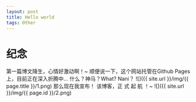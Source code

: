 ```yaml
---
layout: post
title: Hello world
tags: Other
---
```

# 纪念
第一篇博文降生，心情好激动啊！~
顺便说一下，这个网站托管在Github Pages上，目前正在深入折腾中...
什么？神马？What? Nani？ 
![]({{ site.url }}/img/{{ page.title }}/1.png)
那么现在我宣布！
该博客，正 式 起 航 ！~
![]({{ site.url }}/img/{{ page.id }}/2.png)
